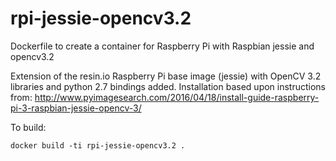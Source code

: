 # rpi-jessie-opencv3.2

Dockerfile to create a container for Raspberry Pi with Raspbian jessie and opencv3.2

Extension of the resin.io Raspberry Pi base image (jessie) with OpenCV 3.2 libraries and python 2.7 bindings added. Installation based upon instructions from:
http://www.pyimagesearch.com/2016/04/18/install-guide-raspberry-pi-3-raspbian-jessie-opencv-3/

To build:

    docker build -ti rpi-jessie-opencv3.2 .
